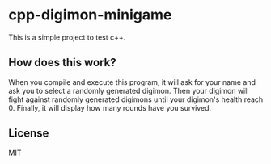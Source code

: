 # cpp-digimon-minigame

This is a simple project to test c++.

## How does this work?

When you compile and execute this program, it will ask for your name and ask you to select a randomly generated digimon. Then your digimon will fight against randomly generated digimons until your digimon's health reach 0. Finally, it will display how many rounds have you survived.

## License

MIT
